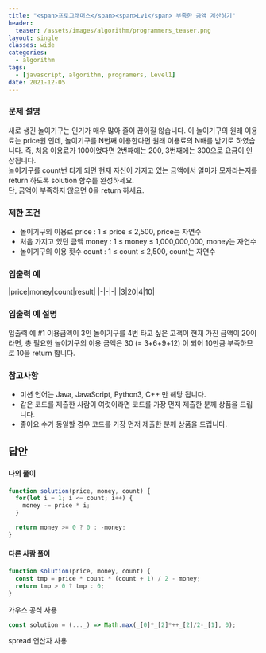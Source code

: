 ```yaml
---
title: "<span>프로그래머스</span><span>Lv1</span> 부족한 금액 계산하기"
header:
  teaser: /assets/images/algorithm/programmers_teaser.png
layout: single
classes: wide
categories:
  - algorithm
tags:
  - [javascript, algorithm, programers, Level1]
date: 2021-12-05
---
```


### 문제 설명
새로 생긴 놀이기구는 인기가 매우 많아 줄이 끊이질 않습니다. 이 놀이기구의 원래 이용료는 price원 인데, 놀이기구를 N번째 이용한다면 원래 이용료의 N배를 받기로 하였습니다. 즉, 처음 이용료가 100이었다면 2번째에는 200, 3번째에는 300으로 요금이 인상됩니다.  
놀이기구를 count번 타게 되면 현재 자신이 가지고 있는 금액에서 얼마가 모자라는지를 return 하도록 solution 함수를 완성하세요.  
단, 금액이 부족하지 않으면 0을 return 하세요.

### 제한 조건
* 놀이기구의 이용료 price : 1 ≤ price ≤ 2,500, price는 자연수
* 처음 가지고 있던 금액 money : 1 ≤ money ≤ 1,000,000,000, money는 자연수
* 놀이기구의 이용 횟수 count : 1 ≤ count ≤ 2,500, count는 자연수

### 입출력 예

|price|money|count|result|
|-|-|-|
|3|20|4|10|

### 입출력 예 설명
입출력 예 #1
이용금액이 3인 놀이기구를 4번 타고 싶은 고객이 현재 가진 금액이 20이라면, 총 필요한 놀이기구의 이용 금액은 30 (= 3+6+9+12) 이 되어 10만큼 부족하므로 10을 return 합니다.

### 참고사항
* 미션 언어는 Java, JavaScript, Python3, C++ 만 해당 됩니다.
* 같은 코드를 제출한 사람이 여럿이라면 코드를 가장 먼저 제출한 분께 상품을 드립니다.
* 좋아요 수가 동일할 경우 코드를 가장 먼저 제출한 분께 상품을 드립니다.

## 답안
#### 나의 풀이
```javascript
function solution(price, money, count) {
  for(let i = 1; i <= count; i++) {
    money -= price * i;
  }

  return money >= 0 ? 0 : -money;
}
```

#### 다른 사람 풀이
```javascript
function solution(price, money, count) {
  const tmp = price * count * (count + 1) / 2 - money;
  return tmp > 0 ? tmp : 0;
}
```
가우스 공식 사용

```javascript
const solution = (..._) => Math.max(_[0]*_[2]*++_[2]/2-_[1], 0);
```
spread 연산자 사용